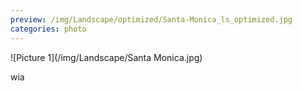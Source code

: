 ```yaml
---
preview: /img/Landscape/optimized/Santa-Monica_ls_optimized.jpg
categories: photo
---
```


![Picture 1](/img/Landscape/Santa Monica.jpg)

wia
